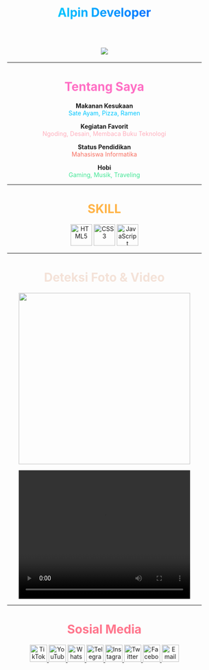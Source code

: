 <div align="center" style="width: 90%;">

# <span style="background: linear-gradient(to right, #00c6ff, #0072ff); -webkit-background-clip: text; color: transparent;">Alpin Developer</span>

<br>

<!-- Animasi Mengetik -->
## <img src="https://readme-typing-svg.herokuapp.com?font=Poppins&size=30&duration=4000&color=00C6FF&center=true&vCenter=true&width=700&lines=Selamat+berkunjung+di+Repo+Alpin+Developer;Nikmati+perjalanan+dan+ilmu+di+sini!" />

---

# <span style="color:#ff6ec4;">Tentang Saya</span>

**Makanan Kesukaan**  
<span style="color:#00c6ff;">Sate Ayam, Pizza, Ramen</span>

**Kegiatan Favorit**  
<span style="color:#ffafbd;">Ngoding, Desain, Membaca Buku Teknologi</span>

**Status Pendidikan**  
<span style="color:#f77062;">Mahasiswa Informatika</span>

**Hobi**  
<span style="color:#42e695;">Gaming, Musik, Traveling</span>

---

# <span style="color:#ffb347;">SKILL</span>
<p>
  <img src="https://cdn.jsdelivr.net/gh/devicons/devicon/icons/html5/html5-original.svg" width="50px" title="HTML5"/>
  <img src="https://cdn.jsdelivr.net/gh/devicons/devicon/icons/css3/css3-original.svg" width="50px" title="CSS3"/>
  <img src="https://cdn.jsdelivr.net/gh/devicons/devicon/icons/javascript/javascript-original.svg" width="50px" title="JavaScript"/>
</p>

---

# <span style="color:#f4e2d8;">Deteksi Foto & Video</span>

<p>
  <img src="https://via.placeholder.com/400x250.png?text=Deteksi+Foto" width="400px"/>
</p>

<p>
  <video width="400" height="300" controls>
    <source src="https://www.w3schools.com/html/mov_bbb.mp4" type="video/mp4">
    Browser kamu tidak mendukung video.
  </video>
</p>

---

# <span style="color:#ff758c;">Sosial Media</span>
<p>
  <a href="https://www.tiktok.com/@yourusername" target="_blank">
    <img src="https://cdn-icons-png.flaticon.com/512/3046/3046121.png" width="40px" title="TikTok"/>
  </a>
  
  <a href="https://youtube.com/@yourusername" target="_blank">
    <img src="https://cdn-icons-png.flaticon.com/512/1384/1384060.png" width="40px" title="YouTube"/>
  </a>
  
  <a href="https://wa.me/yourphonenumber" target="_blank">
    <img src="https://cdn-icons-png.flaticon.com/512/1384/1384007.png" width="40px" title="WhatsApp"/>
  </a>
  
  <a href="https://t.me/yourusername" target="_blank">
    <img src="https://cdn-icons-png.flaticon.com/512/2111/2111646.png" width="40px" title="Telegram"/>
  </a>
  
  <a href="https://instagram.com/yourusername" target="_blank">
    <img src="https://cdn-icons-png.flaticon.com/512/1384/1384063.png" width="40px" title="Instagram"/>
  </a>
  
  <a href="https://twitter.com/yourusername" target="_blank">
    <img src="https://cdn-icons-png.flaticon.com/512/733/733579.png" width="40px" title="Twitter"/>
  </a>
  
  <a href="https://facebook.com/yourusername" target="_blank">
    <img src="https://cdn-icons-png.flaticon.com/512/1384/1384005.png" width="40px" title="Facebook"/>
  </a>
  
  <a href="mailto:youremail@example.com" target="_blank">
    <img src="https://cdn-icons-png.flaticon.com/512/732/732200.png" width="40px" title="Email"/>
  </a>
</p>

</div>
